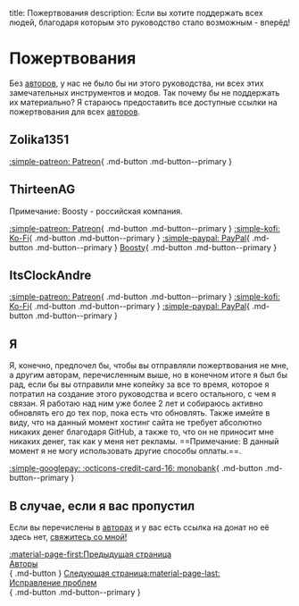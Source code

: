 title: Пожертвования
description: Если вы хотите поддержать всех людей, благодаря которым это руководство стало возможным - вперёд!

# Пожертвования

Без [авторов](credits.md), у нас не было бы ни этого руководства, ни всех этих замечательных инструментов и модов. Так почему бы не поддержать их материально? Я стараюсь предоставить все доступные ссылки на пожертвования для всех [авторов](credits.md).

## Zolika1351

[:simple-patreon: Patreon](https://www.patreon.com/zolika1351){ .md-button .md-button--primary }

## ThirteenAG
Примечание: Boosty - российская компания.

[:simple-patreon: Patreon](https://patreon.com/ThirteenAG){ .md-button .md-button--primary } [:simple-kofi: Ko-Fi](https://ko-fi.com/thirteenag){ .md-button .md-button--primary } [:simple-paypal: PayPal](https://www.paypal.com/donate/?cmd=_s-xclick&hosted_button_id=77JMVFE8N42PE){ .md-button .md-button--primary } [Boosty](https://boosty.to/thirteenag/donate){ .md-button .md-button--primary }

## ItsClockAndre

[:simple-patreon: Patreon](https://www.patreon.com/itsclonkandre?fan_landing=true){ .md-button .md-button--primary } [:simple-kofi: Ko-Fi](https://ko-fi.com/itsclonkandre){ .md-button .md-button--primary } [:simple-paypal: PayPal](https://www.paypal.com/paypalme/ItsClonkAndre){ .md-button .md-button--primary }

## Я
Я, конечно, предпочел бы, чтобы вы отправляли пожертвования не мне, а другим авторам, перечисленным выше, но в конечном итоге я был бы рад, если бы вы отправили мне копейку за все то время, которое я потратил на создание этого руководства и всего остального, с чем я связан. Я работаю над ним уже более 2 лет и собираюсь активно обновлять его до тех пор, пока есть что обновлять. Также имейте в виду, что на данный момент хостинг сайта не требует абсолютно никаких денег благодаря GitHub, а также то, что он не приносит мне никаких денег, так как у меня нет рекламы. ==Примечание: В данный момент я не могу использовать другие способы оплаты.==.

[:simple-googlepay: :octicons-credit-card-16: monobank](https://send.monobank.ua/jar/3cJx2rhdw2){ .md-button .md-button--primary }

## В случае, если я вас пропустил
Если вы перечислены в [авторах](credits.md) и у вас есть ссылка на донат но её здесь нет, [свяжитесь со мной!](contact-me.md)

[:material-page-first:Предыдущая страница <br>Авторы</br>](credits.md){ .md-button } [Следующая страница:material-page-last: <br>Исправление проблем</br>](troubleshooting.md){ .md-button .md-button--primary } 